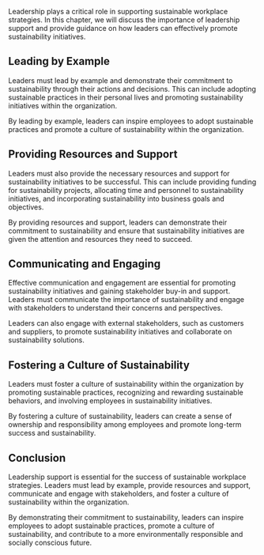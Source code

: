 
Leadership plays a critical role in supporting sustainable workplace strategies. In this chapter, we will discuss the importance of leadership support and provide guidance on how leaders can effectively promote sustainability initiatives.

Leading by Example
------------------

Leaders must lead by example and demonstrate their commitment to sustainability through their actions and decisions. This can include adopting sustainable practices in their personal lives and promoting sustainability initiatives within the organization.

By leading by example, leaders can inspire employees to adopt sustainable practices and promote a culture of sustainability within the organization.

Providing Resources and Support
-------------------------------

Leaders must also provide the necessary resources and support for sustainability initiatives to be successful. This can include providing funding for sustainability projects, allocating time and personnel to sustainability initiatives, and incorporating sustainability into business goals and objectives.

By providing resources and support, leaders can demonstrate their commitment to sustainability and ensure that sustainability initiatives are given the attention and resources they need to succeed.

Communicating and Engaging
--------------------------

Effective communication and engagement are essential for promoting sustainability initiatives and gaining stakeholder buy-in and support. Leaders must communicate the importance of sustainability and engage with stakeholders to understand their concerns and perspectives.

Leaders can also engage with external stakeholders, such as customers and suppliers, to promote sustainability initiatives and collaborate on sustainability solutions.

Fostering a Culture of Sustainability
-------------------------------------

Leaders must foster a culture of sustainability within the organization by promoting sustainable practices, recognizing and rewarding sustainable behaviors, and involving employees in sustainability initiatives.

By fostering a culture of sustainability, leaders can create a sense of ownership and responsibility among employees and promote long-term success and sustainability.

Conclusion
----------

Leadership support is essential for the success of sustainable workplace strategies. Leaders must lead by example, provide resources and support, communicate and engage with stakeholders, and foster a culture of sustainability within the organization.

By demonstrating their commitment to sustainability, leaders can inspire employees to adopt sustainable practices, promote a culture of sustainability, and contribute to a more environmentally responsible and socially conscious future.
